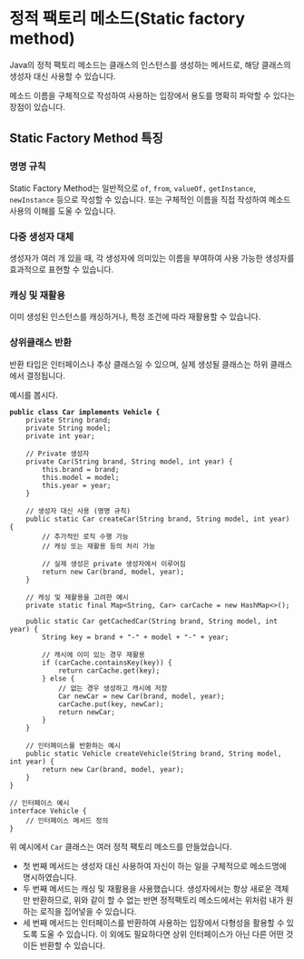 # 정적 팩토리 메소드(Static factory method)

Java의 정적 팩토리 메소드는 클래스의 인스턴스를 생성하는 메서드로, 해당 클래스의 생성자 대신 사용할 수 있습니다.&#x20;

메소드 이름을 구체적으로 작성하여 사용하는 입장에서 용도를 명확히 파악할 수 있다는 장점이 있습니다.

## Static Factory Method 특징

### **명명 규칙**

Static Factory Method는 일반적으로 `of`, `from`, `valueOf,` `getInstance`, `newInstance` 등으로 작성할 수 있습니다. 또는 구체적인 이름을 직접 작성하여 메소드 사용의 이해를 도울 수 있습니다.

### **다중 생성자 대체**

생성자가 여러 개 있을 때, 각 생성자에 의미있는 이름을 부여하여 사용 가능한 생성자를 효과적으로 표현할 수 있습니다.

### **캐싱 및 재활용**

이미 생성된 인스턴스를 캐싱하거나, 특정 조건에 따라 재활용할 수 있습니다.

### **상위클래스 반환**

반환 타입은 인터페이스나 추상 클래스일 수 있으며, 실제 생성될 클래스는 하위 클래스에서 결정됩니다.



예시를 봅시다.

<pre class="language-java"><code class="lang-java"><strong>public class Car implements Vehicle {
</strong>    private String brand;
    private String model;
    private int year;

    // Private 생성자
    private Car(String brand, String model, int year) {
        this.brand = brand;
        this.model = model;
        this.year = year;
    }

    // 생성자 대신 사용 (명명 규칙)
    public static Car createCar(String brand, String model, int year) {
        // 추가적인 로직 수행 가능
        // 캐싱 또는 재활용 등의 처리 가능

        // 실제 생성은 private 생성자에서 이루어짐
        return new Car(brand, model, year);
    }

    // 캐싱 및 재활용을 고려한 예시
    private static final Map&#x3C;String, Car> carCache = new HashMap&#x3C;>();

    public static Car getCachedCar(String brand, String model, int year) {
        String key = brand + "-" + model + "-" + year;

        // 캐시에 이미 있는 경우 재활용
        if (carCache.containsKey(key)) {
            return carCache.get(key);
        } else {
            // 없는 경우 생성하고 캐시에 저장
            Car newCar = new Car(brand, model, year);
            carCache.put(key, newCar);
            return newCar;
        }
    }

    // 인터페이스를 반환하는 예시
    public static Vehicle createVehicle(String brand, String model, int year) {
        return new Car(brand, model, year);
    }
}

// 인터페이스 예시
interface Vehicle {
    // 인터페이스 메서드 정의
}
</code></pre>

위 예시에서 `Car` 클래스는 여러 정적 팩토리 메소드를 만들었습니다.&#x20;

* 첫 번째 메서드는 생성자 대신 사용하여 자신이 하는 일을 구체적으로 메소드명에 명시하였습니다.&#x20;
* 두 번째 메서드는 캐싱 및 재활용을 사용했습니다. 생성자에서는 항상 새로운 객체만 반환하므로, 위와 같이 할 수 없는 반면 정적팩토리 메소드에서는 위처럼 내가 원하는 로직을 집어넣을 수 있습니다.
* 세 번째 메서드는 인터페이스를 반환하여 사용하는 입장에서 다형성을 활용할 수 있도록 도울 수 있습니다. 이 외에도 필요하다면 상위 인터페이스가 아닌 다른 어떤 것이든 반환할 수 있습니다.



